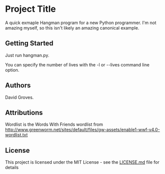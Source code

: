 # Project Title

A quick exmaple Hangman program for a new Python programmer. I'm not amazing myself, so this isn't likely an amazing canonical example.

## Getting Started

Just run hangman.py.

You can specify the number of lives with the -l or --lives command line option.

## Authors

David Groves.

## Attributions

Wordlist is the Words With Friends wordlist from
http://www.greenworm.net/sites/default/files/gw-assets/enable1-wwf-v4.0-wordlist.txt

## License

This project is licensed under the MIT License - see the [LICENSE.md](LICENSE.md) file for details